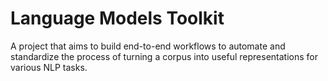 # Language Models Toolkit

A project that aims to build end-to-end workflows to automate and standardize the process of turning a corpus into useful representations for various NLP tasks.
